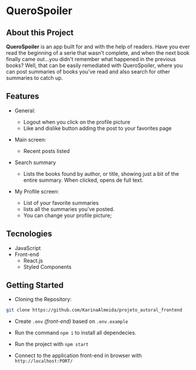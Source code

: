 # QueroSpoiler


## About this Project

**QueroSpoiler** is an app built for and with the help of readers. Have you ever read the beginning of a serie that wasn't complete, and when the next book finally came out...you didn't remember what happened in the previous books? Well, that can be easily remediated with QueroSpoiler, where you can post summaries of books you've read and also search for other summaries to catch up.

## Features

- General:
  - Logout when you click on the profile picture
  - Like and dislike button adding the post to your favorites page

- Main screen:

  - Recent posts listed

- Search summary

  - Lists the books found by author, or title, showing just a bit of the entire summary. When clicked, opens de full text.

- My Profile screen:

  - List of your favorite summaries
  - lists all the summaries you've posted.
  - You can change your profile picture;

## Tecnologies

- JavaScript
- Front-end
  - React.js
  - Styled Components


## Getting Started

- Cloning the Repository:

```bash
git clone https://github.com/KarinaAlmeida/projeto_autoral_frontend
```

- Create ```.env``` _(front-end)_ based on ```.env.example```

-  Run the command ```npm i``` to install all dependecies.

- Run the project with ```npm start```


- Connect to the application front-end in browser with ```http://localhost:PORT/```

